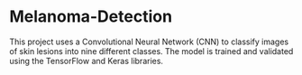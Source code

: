 # Melanoma-Detection
This project uses a Convolutional Neural Network (CNN) to classify images of skin lesions into nine different classes. The model is trained and validated using the TensorFlow and Keras libraries.
